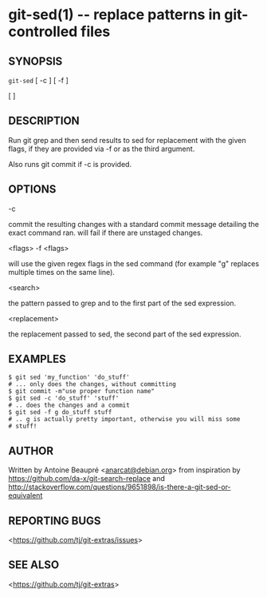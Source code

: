git-sed(1) -- replace patterns in git-controlled files
======================================================

## SYNOPSIS

`git-sed` [ -c ] [ -f <flags> ] <search> <replacement> [ <flags> ]

## DESCRIPTION

Run git grep and then send results to sed for replacement with the
given flags, if they are provided via -f or as the third argument.

Also runs git commit if -c is provided.

## OPTIONS

  -c

  commit the resulting changes with a standard commit message
  detailing the exact command ran. will fail if there are unstaged
  changes.

  &lt;flags&gt;
  -f &lt;flags&gt;

  will use the given regex flags in the sed command (for example "g"
  replaces multiple times on the same line).

  &lt;search&gt;

  the pattern passed to grep and to the first part of the sed expression.

  &lt;replacement&gt;

  the replacement passed to sed, the second part of the sed expression.

## EXAMPLES

    $ git sed 'my_function' 'do_stuff'
    # ... only does the changes, without committing
    $ git commit -m"use proper function name"
    $ git sed -c 'do_stuff' 'stuff'
    # .. does the changes and a commit
    $ git sed -f g do_stuff stuff
    # .. g is actually pretty important, otherwise you will miss some
    # stuff!

## AUTHOR

Written by Antoine Beaupré &lt;<anarcat@debian.org>&gt; from
inspiration by https://github.com/da-x/git-search-replace and
http://stackoverflow.com/questions/9651898/is-there-a-git-sed-or-equivalent

## REPORTING BUGS

&lt;<https://github.com/tj/git-extras/issues>&gt;

## SEE ALSO

&lt;<https://github.com/tj/git-extras>&gt;
